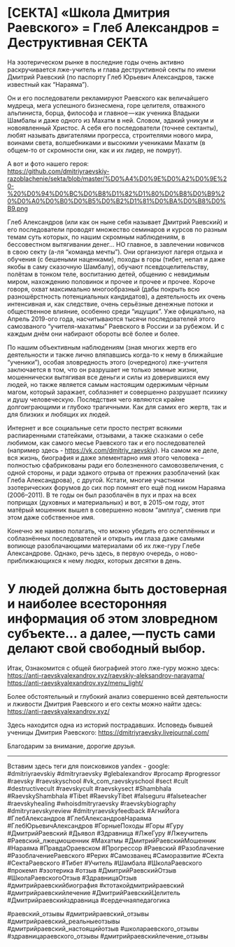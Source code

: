 # [СЕКТА] «Школа Дмитрия Раевского» = Глеб Александров = Деструктивная СЕКТА

На эзотерическом рынке в последние годы очень активно раскручивается лже-учитель и глава деструктивной секты по имени Дмитрий Раевский (по паспорту Глеб Юрьевич Александров, также известный как “Нараяма”).

Он и его последователи рекламируют Раевского как величайшего мудреца, мега успешного бизнесмена, горе целителя, отважного альпиниста, борца, философа и главное — как ученика Владыки Шамбалы и даже одного из Махатм в ней. Словом, эдакий уникум и новоявленный Христос. А себя его последователи (точнее сектанты), любят называть двигателями прогресса, строителями нового мира, воинами света, волшебниками и высокими учениками Махатм (в общем-то от скромности они, как и их лидер, не помрут).

А вот и фото нашего героя:     
https://github.com/dmitriyraevskiy-razoblachenie/sekta/blob/master/%D0%A4%D0%9E%D0%A2%D0%9E%20-%20%D0%94%D0%BC%D0%B8%D1%82%D1%80%D0%B8%D0%B9%20%D0%A0%D0%B0%D0%B5%D0%B2%D1%81%D0%BA%D0%B8%D0%B9.png

Глеб Александров (или как он ныне себя называет Дмитрий Раевский) и его последователи проводят множество семинаров и курсов по разным темам суть которых, по нашим скромным наблюдениям, в бессовестном вытягивании денег… НО главное, в завлечении новичков в свою секту (а-ля “команда мечты”). Они организуют лагеря отдыха и обучения (с бешеными наценками), походы в горы (тибет, непал и даже якобы в саму сказочную Шамбалу), обучают псевдоцелительству, полётам в тонком теле, воспитанию детей, общению с невидимым миром, нахождению половинок и прочее и прочее и прочее. Короче говоря, охват максимально многообразный (дабы покрыть всю разношёрстность потенциальных кандидатов), а деятельность их очень интенсивная и, как следствие, очень серьёзные денежные потоки и общественное влияние, особенно среди “ищущих”. Уже официально, на Апрель 2019-ого года, насчитываются тысячи последователей этого самозваного “учителя-махатмы” Раевского в России и за рубежом. И с каждым днём они набирают обороты всё более и более.

По нашим объективным наблюдениям (зная многих жертв его деятельности и также лично вляпавшись когда-то к нему в ближайшие “ученики”), особая зловредность этого (очередного) лже-учителя заключается в том, что он разрушает не только земные жизни, мошеннически вытягивая все деньги и силы из доверившихся ему людей, но также является самым настоящим одержимым чёрным магом, который заражает, соблазняет и совершенно разрушает психику и душу человеческую. Последствия чего являются крайне долгоиграющими и глубоко трагичными. Как для самих его жертв, так и для близких и любящих их людей.

Интернет и все социальные сети просто пестрят всякими распиаренными статейками, отзывами, а также сказками о себе любимом, как самого месье Раевского так и его последователей (например здесь - https://vk.com/dmitriy_raevskiy). 
На самом же деле, вся жизнь, биография и даже элементарно имя этого человека – полностью сфабрикованы ради его болезненного самовозвеличения, с одной стороны, и ради эдакого отрыва от прежних разоблачений (как Глеба Александрова) ,  с другой.
Кстати, многие участники эзотерических форумов до сих пор помнят его ещё под ником Нараяма (2006–2011). В те годы он был разоблачён в пух и прах на всех поприщах (духовных и материальных) и вот, в 2015-ом году, этот матёрый мошенник вышел в совершенно новом “амплуа”, сменив при этом даже собственное имя.

Конечно же наивно полагать, что можно убедить его ослеплённых и соблазнённых последователей и открыть им глаза даже самыми вопиюще разоблачающими материалами об их лже-гуру Глебе Александрове. Однако, речь здесь, в первую очередь, о ново-приближающихся к нему людях, которых десятки в день.

# У людей должна быть достоверная и наиболее всесторонняя информация об этом зловредном субъекте… а далее, — пусть сами делают свой свободный выбор.


Итак,
Ознакомится с общей биографией этого лже-гуру можно здесь:      
https://anti-raevskyalexandrov.xyz/raevskiy-aleksandrov-narayama/                   
https://anti-raevskyalexandrov.xyz/menu_light/

Более обстоятельный и глубокий анализ совершенно всей деятельности и лживости Дмитрия Раевского и его секты можно найти здесь:     
https://anti-raevskyalexandrov.xyz/

Здесь находится одна из историй пострадавших.
Исповедь бывшей ученицы Дмитрия Раевского:
https://dmitriyraevsky.livejournal.com/

Благодарим за внимание, дорогие друзья.

______________

Вставим здесь теги для поисковиков yandex - google:     
#dmitriyraevskiy #dmitryraevsky #glebalexandrov #procamp #progressor #raevsky #raevskyschool #vk_com_raevskyschool #sect #cult #destructivecult #raevskycult #raevskysect #Shambhala #RaevskyShambhala #Tibet #RaevskyTibet #falseguru #falseteacher #raevskyhealing #whoisdmitryraevsky #raevskybiography #dmitryraevskyreview #dmitryraevskyfeedback #АгниЙога #ГлебАлександров #ГлебАлександровНараяма #ГлебЮрьевичАлександров #ГорныеПоходы #Горы #Гуру #ДмитрийРаевский #Дьявол #Здравница #ЛжеГуру #Лжеучитель #Раевский_лжецмошенник #Махатмы #ДмитрийРаевскийМошенник #Нараяма #ПравдаОраевском #Прогрессор #Раевский #Разоблачение #РазоблачениеРаевского #Рерих #Самозванец #Саморазвитие #Секта #СектаРаевского #Тибет #Учитель #Шамбала #ШколаРаевского #прокемп #эзотерика #отзыв #ДмитрийРаевскийОтзыв #ШколаРаевскогоОтзыв #ЗдравницаОтзыв #дмитрийраевскийбиография #ктотакойдмитрийраевский  #дмитрийраевскийлечение #ДмитрийРаевскийЦелитель #Дмитрийраевскийздравница #сердечнаяпедагогика

#раевский_отзывы #дмитрийраевский_отзывы #дмитрийраевский_реальныеотзывы #дмитрийраевский_настоящийотзыв #школараевского_отзывы #здравницараевского_отзывы #дмитрийраевскийлечение_отзывы
